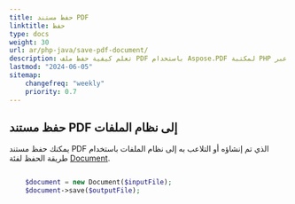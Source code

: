 ```yaml
---
title: حفظ مستند PDF
linktitle: حفظ
type: docs
weight: 30
url: ar/php-java/save-pdf-document/
description: تعلم كيفية حفظ ملف PDF باستخدام Aspose.PDF لمكتبة PHP عبر Java.
lastmod: "2024-06-05"
sitemap:
    changefreq: "weekly"
    priority: 0.7
---
```


## حفظ مستند PDF إلى نظام الملفات

يمكنك حفظ مستند PDF الذي تم إنشاؤه أو التلاعب به إلى نظام الملفات باستخدام طريقة الحفظ لفئة [Document](https://reference.aspose.com/pdf/java/com.aspose.pdf/Document).

```php

    $document = new Document($inputFile);        
    $document->save($outputFile);
```